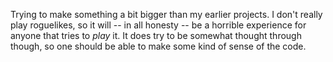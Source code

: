 Trying to make something a bit bigger than my earlier projects. I don't really play roguelikes, so it will -- in all honesty -- be a horrible experience for anyone that tries to _play_  it. It does try to be somewhat thought through though, so one should be able to make some kind of sense of the code.
